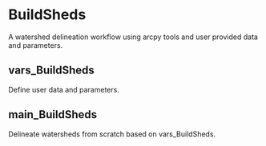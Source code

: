 # BuildSheds
A watershed delineation workflow using arcpy tools and user provided data and parameters.

## vars_BuildSheds
Define user data and parameters.

## main_BuildSheds
Delineate watersheds from scratch based on vars_BuildSheds.
